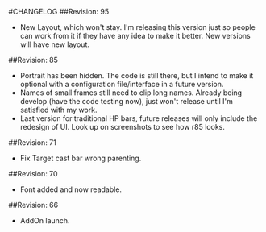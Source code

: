 #CHANGELOG
##Revision: 95
* New Layout, which won't stay. I'm releasing this version just so people can work from it if they have any idea to make it better. New versions will have new layout.

##Revision: 85
* Portrait has been hidden. The code is still there, but I intend to make it optional with a configuration file/interface in a future version.
* Names of small frames still need to clip long names. Already being develop (have the code testing now), just won't release until I'm satisfied with my work.
* Last version for traditional HP bars, future releases will only include the redesign of UI. Look up on screenshots to see how r85 looks.

##Revision: 71
* Fix Target cast bar wrong parenting.

##Revision: 70
* Font added and now readable.

##Revision: 66
* AddOn launch.
